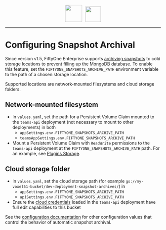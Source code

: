 <!-- markdownlint-disable no-inline-html line-length no-alt-text -->
<!-- markdownlint-disable-next-line first-line-heading -->
<div align="center">
<p align="center">

<img src="https://user-images.githubusercontent.com/25985824/106288517-2422e000-6216-11eb-871d-26ad2e7b1e59.png" height="55px"> &nbsp;
<img src="https://user-images.githubusercontent.com/25985824/106288518-24bb7680-6216-11eb-8f10-60052c519586.png" height="50px">

</p>
</div>
<!-- markdownlint-enable no-inline-html line-length no-alt-text -->

---

# Configuring Snapshot Archival

Since version v1.5, FiftyOne Enterprise supports
[archiving snapshots](https://docs.voxel51.com/enterprise/dataset_versioning.html#snapshot-archival)
to cold storage locations to prevent filling up the MongoDB database.
To enable this feature, set the `FIFTYONE_SNAPSHOTS_ARCHIVE_PATH`
environment variable to the path of a chosen storage location.

Supported locations are network-mounted filesystems and cloud storage folders.

## Network-mounted filesystem

- In `values.yaml`, set the path for a Persistent Volume Claim mounted to the
    `teams-api` deployment (not necessary to mount to other deployments) in both
  - `appSettings.env.FIFTYONE_SNAPSHOTS_ARCHIVE_PATH`
  - `teamsAppSettings.env.FIFTYONE_SNAPSHOTS_ARCHIVE_PATH`
- Mount a Persistent Volume Claim with `ReadWrite` permissions to
    the `teams-api` deployment at the `FIFTYONE_SNAPSHOTS_ARCHIVE_PATH` path.
    For an example, see
    [Plugins Storage][plugins-storage].

## Cloud storage folder

- In `values.yaml`, set the cloud storage path (for example
    `gs://my-voxel51-bucket/dev-deployment-snapshot-archives/`)
    in
  - `appSettings.env.FIFTYONE_SNAPSHOTS_ARCHIVE_PATH`
  - `apiSettings.env.FIFTYONE_SNAPSHOTS_ARCHIVE_PATH`
- Ensure the
    [cloud credentials](https://docs.voxel51.com/enterprise/installation.html#cloud-credentials)
    loaded in the `teams-api` deployment have full edit capabilities to this bucket

See the
[configuration documentation](https://docs.voxel51.com/enterprise/dataset_versioning.html#dataset-versioning-configuration)
for other configuration values that control the behavior of automatic snapshot archival.

[plugins-storage]: ./plugins-storage.md
